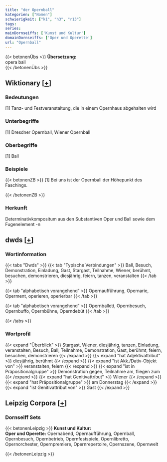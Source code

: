 ```yaml
---
title: "der Opernball"
kategorien: ["Nomen"]
schwierigkeit: ["k1", "h3", "r13"]
tags:
series:
mainDornseiffs: ['Kunst und Kultur']
domainDornseiffs: ['Oper und Operette']
url: "Opernball"
---
```


{{< betonenÜbs >}}
**Übersetzung:**  
opera ball  
{{< /betonenÜbs >}}

## Wiktionary [[+](https://de.wiktionary.org/wiki/Opernball)]

### Bedeutungen
[1] Tanz- und Festveranstaltung, die in einem Opernhaus abgehalten wird  

### Unterbegriffe
[1] Dresdner Opernball, Wiener Opernball  

### Oberbegriffe
[1] Ball  

### Beispiele
{{< betonenZB >}}
[1] Bei uns ist der Opernball der Höhepunkt des Faschings.  

{{< /betonenZB >}}
### Herkunft
Determinativkompositum aus den Substantiven Oper und Ball sowie dem Fugenelement -n  



## dwds [[+](https://www.dwds.de/wb/Opernball)]

### Wortinformation
{{< tabs "Dwds" >}}
{{< tab "Typische Verbindungen" >}}
Ball, Besuch, Demonstration, Einladung, Gast, Stargast, Teilnahme, Wiener, berühmt, besuchen, demonstrieren, diesjährig, feiern, tanzen, veranstalten
{{< /tab >}}

{{< tab "alphabetisch vorangehend" >}}
Opernaufführung, Opernarie, Operment, operieren, operierbar
{{< /tab >}}

{{< tab "alphabetisch vorangehend" >}}
Opernballett, Opernbesuch, Opernbuffo, Opernbühne, Operndebüt
{{< /tab >}}

{{< /tabs >}}

### Wortprofil
{{< expand "Überblick" >}} Stargast, Wiener, diesjährig, tanzen, Einladung, veranstalten, Besuch, Ball, Teilnahme, Demonstration, Gast, berühmt, feiern, besuchen, demonstrieren {{< /expand >}}
{{< expand "hat Adjektivattribut" >}} diesjährig, berühmt {{< /expand >}}
{{< expand "ist Akk./Dativ-Objekt von" >}} veranstalten, feiern {{< /expand >}}
{{< expand "ist in Präpositionalgruppe" >}} Demonstration gegen, Teilnahme am, fliegen zum {{< /expand >}}
{{< expand "hat Genitivattribut" >}} Wiener {{< /expand >}}
{{< expand "hat Präpositionalgruppe" >}} am Donnerstag {{< /expand >}}
{{< expand "ist Genitivattribut von" >}} Gast {{< /expand >}}

## Leipzig Corpora [[+](https://corpora.uni-leipzig.de/en/res?word=Opernball&corpusId=deu_newscrawl-public_2018)]

### Dornseiff Sets
{{< betonenLeipzig >}}
**Kunst und Kultur:**  
**Oper und Operette:** Opernabend, Opernaufführung, Opernball, Opernbesuch, Opernbetrieb, Opernfestspiele, Opernlibretto, Opernorchester, Opernpremiere, Opernrepertoire, Opernszene, Opernwelt  

{{< /betonenLeipzig >}}
